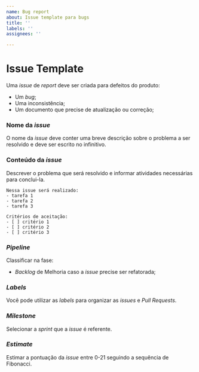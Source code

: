 ```yaml
---
name: Bug report
about: Issue template para bugs
title: ''
labels: ''
assignees: ''

---
```


# Issue Template

Uma *issue* de *report* deve ser criada para defeitos do produto:

- Um *bug*;
- Uma inconsistência;
- Um documento que precise de atualização ou correção;

### Nome da *issue*

O nome da *issue* deve conter uma breve descrição sobre o problema a ser resolvido e deve ser escrito no infinitivo.

### Conteúdo da *issue*

Descrever o problema que será resolvido e informar atividades necessárias para conclui-la.

```
Nessa issue será realizado:
- tarefa 1
- tarefa 2
- tarefa 3

Critérios de aceitação:
- [ ] critério 1
- [ ] critério 2
- [ ] critério 3

```

### *Pipeline*

Classificar na fase:

- *Backlog* de Melhoria caso a *issue* precise ser refatorada;

### *Labels*

Você pode utilizar as *labels* para organizar as *issues* e *Pull Requests*.

### *Milestone*

Selecionar a *sprint* que a *issue* é referente.

### *Estimate*

Estimar a pontuação da *issue* entre 0-21 seguindo a sequência de Fibonacci.
